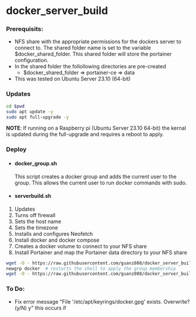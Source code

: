 # docker_server_build
### Prerequisits:
* NFS share with the appropriate permissions for the dockers server to connect to.  The shared folder name is set to the variable $docker_shared_folder.  This shared folder will store the portainer configuration.
* In the shared folder the follollowing directories are pre-created
    * $docker_shared_folder => portainer-ce => data   
* This was tested on Ubuntu Server 23.10 (64-bit)

### Updates  
```bash
cd $pwd
sudo apt update -y
sudo apt full-upgrade -y
```
**NOTE**: If running on a Raspberry pi (Ubuntu Server 23.10 64-bit) the kernal is updated during the full-upgrade and requires a reboot to apply.
### Deploy  
* #### docker_group.sh    
    This script creates a docker group and adds the current user to the group.  This allows the current user to run docker commands with sudo.  
* #### serverbuild.sh  
1. Updates
1. Turns off firewall
1. Sets the host name
1. Sets the timezone 
1. Installs and configures Neofetch
1. Install docker and docker compose
1. Creates a docker volume to connect to your NFS share
1. Install Portainer and map the Portainer data directory to your NFS share
```bash
wget -O - https://raw.githubusercontent.com/guanz808/docker_server_build/main/docker_group.sh | bash
newgrp docker  # restarts the shell to apply the group membership
wget -O - https://raw.githubusercontent.com/guanz808/docker_server_build/main/serverbuild.sh | bash
```

### To Do:
* Fix error message "File '/etc/apt/keyrings/docker.gpg' exists. Overwrite? (y/N) y" this occurs if